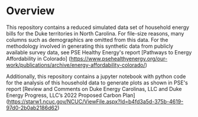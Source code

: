 # Overview

This repository contains a reduced simulated data set of household energy bills
for the Duke territories in North Carolina. For file-size reasons, many columns
such as demographics are omitted from this data. For the methodology involved
in generating this synthetic data from publicly available survey data, see
PSE Healthy Energy's report [Pathways to Energy Affordability in Colorado] (https://www.psehealthyenergy.org/our-work/publications/archive/energy-affordability-colorado/)

Additionally, this repository contains a jupyter notebook with
python code for the analysis of this household data to generate plots as shown in PSE's
report [Review and Comments on Duke Energy Carolinas, LLC and Duke Energy Progress,
LLC’s 2022 Proposed Carbon Plan] (https://starw1.ncuc.gov/NCUC/ViewFile.aspx?Id=b4fd3a5d-375b-4619-97d0-2b0ab2186d62)
